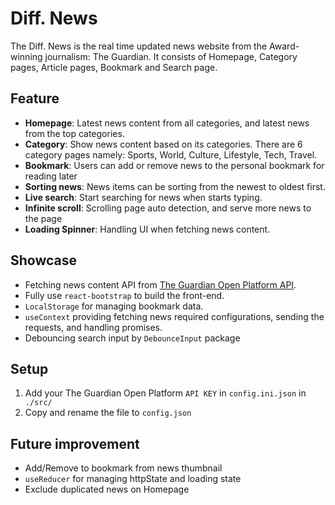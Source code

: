 # Diff. News

The Diff. News is the real time updated news website from the Award-winning journalism: The Guardian. It consists of Homepage, Category pages, Article pages, Bookmark and Search page.

## Feature

 - **Homepage**: Latest news content from all categories, and latest news from the top categories.
 - **Category**: Show news content based on its categories. There are 6 category pages namely: Sports, World, Culture, Lifestyle, Tech, Travel.
 - **Bookmark**: Users can add or remove news to the personal bookmark for reading later
 - **Sorting news**: News items can be sorting from the newest to oldest first.
 - **Live search**: Start searching for news when starts typing.
 - **Infinite scroll**: Scrolling page auto detection, and serve more news to the page
 - **Loading Spinner**: Handling UI when fetching news content.

## Showcase
- Fetching news content API from [The Guardian Open Platform API](https://open-platform.theguardian.com/).
- Fully use `react-bootstrap` to build the front-end.
- `LocalStorage` for managing bookmark data.
- `useContext` providing fetching news required configurations, sending the requests, and handling promises.
- Debouncing search input by `DebounceInput` package

## Setup
1. Add your The Guardian Open Platform `API KEY` in `config.ini.json` in ` ./src/`
2. Copy and rename the file to `config.json`

## Future improvement
- Add/Remove to bookmark from news thumbnail
- `useReducer` for managing httpState and loading state
- Exclude duplicated news on Homepage
